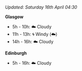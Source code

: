 *Updated: Saturday 16th April 04:30*

**Glasgow**

* 5h - 10h: :cloud: Cloudy
* 11h - 13h: :cyclone: Windy (:cloud:)
* 14h - 16h: :cloud: Cloudy

**Edinburgh**

* 5h - 16h: :cloud: Cloudy
